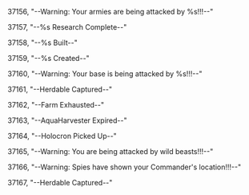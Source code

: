 ﻿37156, "--Warning: Your armies are being attacked by %s!!!--"

37157, "--%s Research Complete--"

37158, "--%s Built--"

37159, "--%s Created--"

37160, "--Warning: Your base is being attacked by %s!!!--"

37161, "--Herdable Captured--"

37162, "--Farm Exhausted--"

37163, "--AquaHarvester Expired--"

37164, "--Holocron Picked Up--"

37165, "--Warning: You are being attacked by wild beasts!!!--"

37166, "--Warning: Spies have shown your Commander's location!!!--"

37167, "--Herdable Captured--"

